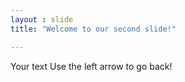 ```yaml
---
layout : slide
title: "Welcome to our second slide!"

---
```

Your text
Use the left arrow to go back!
